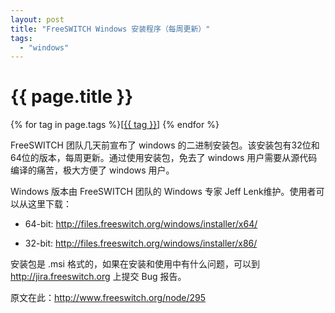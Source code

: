 ```yaml
---
layout: post
title: "FreeSWITCH Windows 安装程序（每周更新）"
tags:
  - "windows"
---
```


# {{ page.title }}

<div class="tags">
{% for tag in page.tags %}[<a class="tag" href="/tags.html#{{ tag }}">{{ tag }}</a>] {% endfor %}
</div>


FreeSWITCH 团队几天前宣布了 windows 的二进制安装包。该安装包有32位和64位的版本，每周更新。通过使用安装包，免去了 windows 用户需要从源代码编译的痛苦，极大方便了 windows 用户。

Windows 版本由 FreeSWITCH 团队的  Windows 专家 Jeff Lenk维护。使用者可以从这里下载：
 
* 64-bit: <http://files.freeswitch.org/windows/installer/x64/>

* 32-bit: <http://files.freeswitch.org/windows/installer/x86/>
 
安装包是 .msi 格式的，如果在安装和使用中有什么问题，可以到 <http://jira.freeswitch.org> 上提交 Bug 报告。

 原文在此：<http://www.freeswitch.org/node/295>

